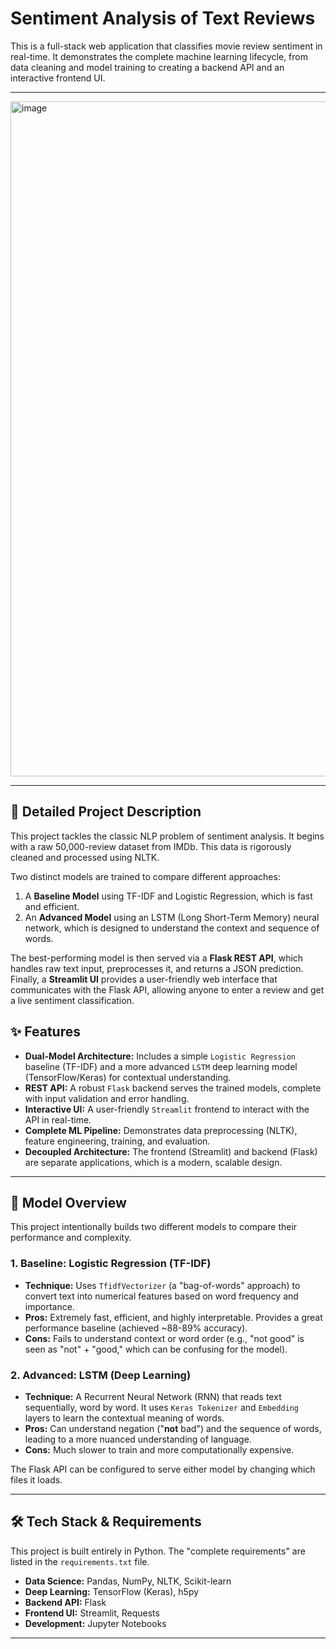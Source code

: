 # Sentiment Analysis of Text Reviews

This is a full-stack web application that classifies movie review sentiment in real-time. It demonstrates the complete machine learning lifecycle, from data cleaning and model training to creating a backend API and an interactive frontend UI.

---

<img width="1920" height="1080" alt="image" src="https://github.com/user-attachments/assets/8fc330f2-397a-48ff-9641-a1da4bda9f8f" />

---

## 📖 Detailed Project Description

This project tackles the classic NLP problem of sentiment analysis. It begins with a raw 50,000-review dataset from IMDb. This data is rigorously cleaned and processed using NLTK.

Two distinct models are trained to compare different approaches:
1.  A **Baseline Model** using TF-IDF and Logistic Regression, which is fast and efficient.
2.  An **Advanced Model** using an LSTM (Long Short-Term Memory) neural network, which is designed to understand the context and sequence of words.

The best-performing model is then served via a **Flask REST API**, which handles raw text input, preprocesses it, and returns a JSON prediction. Finally, a **Streamlit UI** provides a user-friendly web interface that communicates with the Flask API, allowing anyone to enter a review and get a live sentiment classification.

## ✨ Features

* **Dual-Model Architecture:** Includes a simple `Logistic Regression` baseline (TF-IDF) and a more advanced `LSTM` deep learning model (TensorFlow/Keras) for contextual understanding.
* **REST API:** A robust `Flask` backend serves the trained models, complete with input validation and error handling.
* **Interactive UI:** A user-friendly `Streamlit` frontend to interact with the API in real-time.
* **Complete ML Pipeline:** Demonstrates data preprocessing (NLTK), feature engineering, training, and evaluation.
* **Decoupled Architecture:** The frontend (Streamlit) and backend (Flask) are separate applications, which is a modern, scalable design.

---

## 🤖 Model Overview

This project intentionally builds two different models to compare their performance and complexity.

### 1. Baseline: Logistic Regression (TF-IDF)

* **Technique:** Uses `TfidfVectorizer` (a "bag-of-words" approach) to convert text into numerical features based on word frequency and importance.
* **Pros:** Extremely fast, efficient, and highly interpretable. Provides a great performance baseline (achieved ~88-89% accuracy).
* **Cons:** Fails to understand context or word order (e.g., "not good" is seen as "not" + "good," which can be confusing for the model).

### 2. Advanced: LSTM (Deep Learning)

* **Technique:** A Recurrent Neural Network (RNN) that reads text sequentially, word by word. It uses `Keras Tokenizer` and `Embedding` layers to learn the contextual meaning of words.
* **Pros:** Can understand negation ("**not** bad") and the sequence of words, leading to a more nuanced understanding of language.
* **Cons:** Much slower to train and more computationally expensive.

The Flask API can be configured to serve either model by changing which files it loads.

---

## 🛠️ Tech Stack & Requirements

This project is built entirely in Python. The "complete requirements" are listed in the `requirements.txt` file.

* **Data Science:** Pandas, NumPy, NLTK, Scikit-learn
* **Deep Learning:** TensorFlow (Keras), h5py
* **Backend API:** Flask
* **Frontend UI:** Streamlit, Requests
* **Development:** Jupyter Notebooks

---
